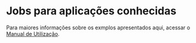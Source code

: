 # Jobs para aplicações conhecidas

Para maiores informações sobre os exmplos apresentados aqui, acessar o [Manual de Utilização](https://github.com/lncc-sered/manual-sdumont/wiki/07.01-%E2%80%90-Jobs-para-aplica%C3%A7%C3%B5es-conhecidas). 
